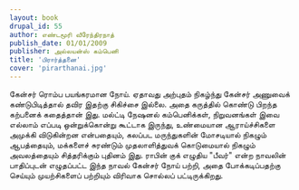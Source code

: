 ```yaml
---
layout: book
drupal_id: 55
author: எண்டமூரி வீரேந்திரநாத்
publish_date: 01/01/2009
publisher: அல்லயன்ஸ் கம்பெனி
title: 'பிரார்த்தனை'
cover: 'pirarthanai.jpg'
---
```

கேன்சர் ரொம்ப பயங்கரமான நோய். ஏதாவது அற்புதம் நிகழ்ந்து கேன்சர் அணுவைக் கண்டுபிடித்தால் தவிர இதற்கு சிகிச்சை இல்லை. அதை கருத்தில் கொண்டு பிறந்த கற்பனைக் கதைத்தான் இது. மல்ட்டி நேஷனல் கம்பெனிக்கள், நிறுவனங்கள் இவை எல்லாம் எப்படி ஒன்றுக்கொன்று கூட்டாக இருந்து, உண்மையான ஆராய்ச்சிகளை அமுக்கி விடுகின்றன என்பதையும், கலப்பட மருந்துகளின் மோசடியால் நிகழும் ஆபத்தையும், மக்களைச் சுரண்டும் முதலாளித்துவக் கொடுமையால் நிகழும் அவலத்தையும் சித்தரிக்கும் புதினம் இது. ராபின் குக் எழுதிய "பீவர்" என்ற நாவலின் பாதிப்புடன் எழுதப்பட்ட இந்த நாவல் கேன்சர் நோய் பற்றி, அதை போக்கடிப்பதற்கு செய்யும் முயற்சிகளைப் பற்றியும் விரிவாக சொல்லப் பட்டிருக்கிறது.
